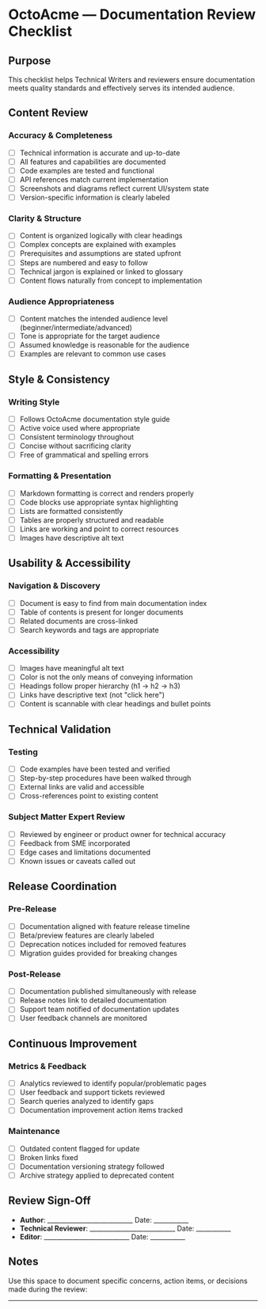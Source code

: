 # OctoAcme — Documentation Review Checklist

## Purpose
This checklist helps Technical Writers and reviewers ensure documentation meets quality standards and effectively serves its intended audience.

## Content Review

### Accuracy & Completeness
- [ ] Technical information is accurate and up-to-date
- [ ] All features and capabilities are documented
- [ ] Code examples are tested and functional
- [ ] API references match current implementation
- [ ] Screenshots and diagrams reflect current UI/system state
- [ ] Version-specific information is clearly labeled

### Clarity & Structure
- [ ] Content is organized logically with clear headings
- [ ] Complex concepts are explained with examples
- [ ] Prerequisites and assumptions are stated upfront
- [ ] Steps are numbered and easy to follow
- [ ] Technical jargon is explained or linked to glossary
- [ ] Content flows naturally from concept to implementation

### Audience Appropriateness
- [ ] Content matches the intended audience level (beginner/intermediate/advanced)
- [ ] Tone is appropriate for the target audience
- [ ] Assumed knowledge is reasonable for the audience
- [ ] Examples are relevant to common use cases

## Style & Consistency

### Writing Style
- [ ] Follows OctoAcme documentation style guide
- [ ] Active voice used where appropriate
- [ ] Consistent terminology throughout
- [ ] Concise without sacrificing clarity
- [ ] Free of grammatical and spelling errors

### Formatting & Presentation
- [ ] Markdown formatting is correct and renders properly
- [ ] Code blocks use appropriate syntax highlighting
- [ ] Lists are formatted consistently
- [ ] Tables are properly structured and readable
- [ ] Links are working and point to correct resources
- [ ] Images have descriptive alt text

## Usability & Accessibility

### Navigation & Discovery
- [ ] Document is easy to find from main documentation index
- [ ] Table of contents is present for longer documents
- [ ] Related documents are cross-linked
- [ ] Search keywords and tags are appropriate

### Accessibility
- [ ] Images have meaningful alt text
- [ ] Color is not the only means of conveying information
- [ ] Headings follow proper hierarchy (h1 → h2 → h3)
- [ ] Links have descriptive text (not "click here")
- [ ] Content is scannable with clear headings and bullet points

## Technical Validation

### Testing
- [ ] Code examples have been tested and verified
- [ ] Step-by-step procedures have been walked through
- [ ] External links are valid and accessible
- [ ] Cross-references point to existing content

### Subject Matter Expert Review
- [ ] Reviewed by engineer or product owner for technical accuracy
- [ ] Feedback from SME incorporated
- [ ] Edge cases and limitations documented
- [ ] Known issues or caveats called out

## Release Coordination

### Pre-Release
- [ ] Documentation aligned with feature release timeline
- [ ] Beta/preview features are clearly labeled
- [ ] Deprecation notices included for removed features
- [ ] Migration guides provided for breaking changes

### Post-Release
- [ ] Documentation published simultaneously with release
- [ ] Release notes link to detailed documentation
- [ ] Support team notified of documentation updates
- [ ] User feedback channels are monitored

## Continuous Improvement

### Metrics & Feedback
- [ ] Analytics reviewed to identify popular/problematic pages
- [ ] User feedback and support tickets reviewed
- [ ] Search queries analyzed to identify gaps
- [ ] Documentation improvement action items tracked

### Maintenance
- [ ] Outdated content flagged for update
- [ ] Broken links fixed
- [ ] Documentation versioning strategy followed
- [ ] Archive strategy applied to deprecated content

## Review Sign-Off

- **Author**: ___________________________ Date: ___________
- **Technical Reviewer**: ___________________________ Date: ___________
- **Editor**: ___________________________ Date: ___________

## Notes

Use this space to document specific concerns, action items, or decisions made during the review:

---

